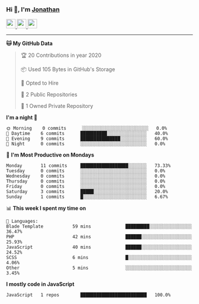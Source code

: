 ### Hi 👋, I'm [Jonathan](https://jonathan-d.ch) 


<p>
  <a href="https://www.twitter.com/redkill2108">
    <img src="https://img.shields.io/badge/twitter-%231DA1F2.svg?&style=for-the-badge&logo=twitter&logoColor=white" height=25>
  </a>
  <a href="https://www.linkedin.com/in/jdebetaz">
    <img src="https://img.shields.io/badge/linkedin-%230077B5.svg?&style=for-the-badge&logo=linkedin&logoColor=white" height=25>
  </a>
  <a href="https://www.instagram.com/jdebetaz/">
    <img src="https://img.shields.io/badge/instagram-%23E4405F.svg?&style=for-the-badge&logo=instagram&logoColor=white" height=25>
  </a>
</p>

-------

<!--START_SECTION:waka-->
**🐱 My GitHub Data** 

> 🏆 20 Contributions in year 2020
 > 
> 📦 Used 105 Bytes in GitHub's Storage 
 > 
> 💼 Opted to Hire
 > 
> 📜 2 Public Repositories 
 > 
> 🔑 1 Owned Private Repository 
 > 
**I'm a night 🦉** 

```text
🌞 Morning    0 commits      ░░░░░░░░░░░░░░░░░░░░░░░░░   0.0% 
🌆 Daytime    6 commits      ██████████░░░░░░░░░░░░░░░   40.0% 
🌃 Evening    9 commits      ███████████████░░░░░░░░░░   60.0% 
🌙 Night      0 commits      ░░░░░░░░░░░░░░░░░░░░░░░░░   0.0%

```
📅 **I'm Most Productive on Mondays** 

```text
Monday       11 commits     ██████████████████░░░░░░░   73.33% 
Tuesday      0 commits      ░░░░░░░░░░░░░░░░░░░░░░░░░   0.0% 
Wednesday    0 commits      ░░░░░░░░░░░░░░░░░░░░░░░░░   0.0% 
Thursday     0 commits      ░░░░░░░░░░░░░░░░░░░░░░░░░   0.0% 
Friday       0 commits      ░░░░░░░░░░░░░░░░░░░░░░░░░   0.0% 
Saturday     3 commits      █████░░░░░░░░░░░░░░░░░░░░   20.0% 
Sunday       1 commits      █░░░░░░░░░░░░░░░░░░░░░░░░   6.67%

```


📊 **This week I spent my time on** 

```text
💬 Languages: 
Blade Template           59 mins             █████████░░░░░░░░░░░░░░░░   36.47% 
PHP                      42 mins             ██████░░░░░░░░░░░░░░░░░░░   25.93% 
JavaScript               40 mins             ██████░░░░░░░░░░░░░░░░░░░   24.52% 
SCSS                     6 mins              █░░░░░░░░░░░░░░░░░░░░░░░░   4.06% 
Other                    5 mins              ░░░░░░░░░░░░░░░░░░░░░░░░░   3.45%

```

**I mostly code in JavaScript** 

```text
JavaScript   1 repos        █████████████████████████   100.0%

```



<!--END_SECTION:waka-->

